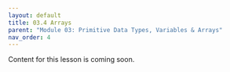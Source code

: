```yaml
---
layout: default
title: 03.4 Arrays
parent: "Module 03: Primitive Data Types, Variables & Arrays"
nav_order: 4
---
```


Content for this lesson is coming soon.
